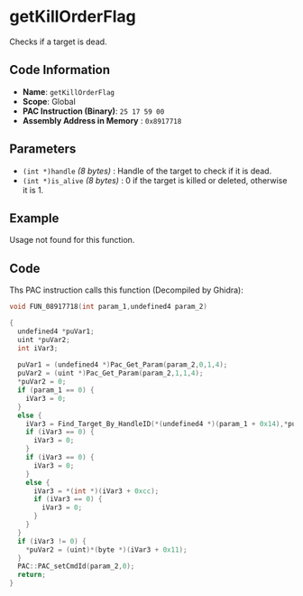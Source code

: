 # getKillOrderFlag

Checks if a target is dead.

## Code Information

- **Name**: `getKillOrderFlag`
- **Scope**: Global
- **PAC Instruction (Binary)**: `25 17 59 00`
- **Assembly Address in Memory** : `0x8917718`

## Parameters

- `(int *)handle` *(8 bytes)* : Handle of the target to check if it is dead.
- `(int *)is_alive` *(8 bytes)* : 0 if the target is killed or deleted, otherwise it is 1.

## Example

Usage not found for this function.

## Code

Ths PAC instruction calls this function (Decompiled by Ghidra):

```c
void FUN_08917718(int param_1,undefined4 param_2)

{
  undefined4 *puVar1;
  uint *puVar2;
  int iVar3;
  
  puVar1 = (undefined4 *)Pac_Get_Param(param_2,0,1,4);
  puVar2 = (uint *)Pac_Get_Param(param_2,1,1,4);
  *puVar2 = 0;
  if (param_1 == 0) {
    iVar3 = 0;
  }
  else {
    iVar3 = Find_Target_By_HandleID(*(undefined4 *)(param_1 + 0x14),*puVar1,1);
    if (iVar3 == 0) {
      iVar3 = 0;
    }
    if (iVar3 == 0) {
      iVar3 = 0;
    }
    else {
      iVar3 = *(int *)(iVar3 + 0xcc);
      if (iVar3 == 0) {
        iVar3 = 0;
      }
    }
  }
  if (iVar3 != 0) {
    *puVar2 = (uint)*(byte *)(iVar3 + 0x11);
  }
  PAC::PAC_setCmdId(param_2,0);
  return;
}
```

